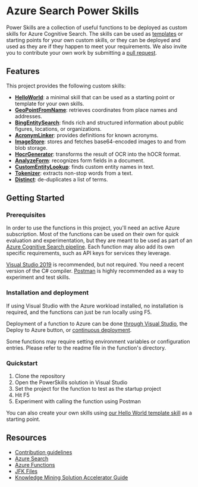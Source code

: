 # Azure Search Power Skills

Power Skills are a collection of useful functions to be deployed as custom skills for Azure Cognitive Search. The skills can be used as [templates](Template/HelloWorld/README.md) or starting points for your own custom skills, or they can be deployed and used as they are if they happen to meet your requirements. We also invite you to contribute your own work by submitting a [pull request](https://github.com/Azure-Samples/azure-search-power-skills/compare).

## Features

This project provides the following custom skills:

* [**HelloWorld**](Template/HelloWorld/README.md): a minimal skill that can be used as a starting point or template for your own skills.
* [**GeoPointFromName**](Geo/GeoPointFromName/README.md): retrieves coordinates from place names and addresses.
* [**BingEntitySearch**](Text/BingEntitySearch/README.md): finds rich and structured information about public figures, locations, or organizations.
* [**AcronymLinker**](Text/AcronymLinker/README.md): provides definitions for known acronyms.
* [**ImageStore**](Vision/ImageStore/README.md): stores and fetches base64-encoded images to and from blob storage.
* [**HocrGenerator**](Vision/HocrGenerator/README.md): transforms the result of OCR into the hOCR format.
* [**AnalyzeForm**](Vision/AnalyzeForm/README.md): recognizes form fields in a document.
* [**CustomEntityLookup**](/Text/CustomEntitySearch): finds custom entity names in text.
* [**Tokenizer**](Text/Tokenizer/README.md): extracts non-stop words from a text.
* [**Distinct**](Text/Distinct/README.md): de-duplicates a list of terms.

## Getting Started

### Prerequisites

In order to use the functions in this project, you'll need an active Azure subscription. Most of the functions can be used on their own for quick evaluation and experimentation, but they are meant to be used as part of an [Azure Cognitive Search pipeline](https://docs.microsoft.com/azure/search/cognitive-search-quickstart-blob).
Each function may also add its own specific requirements, such as API keys for services they leverage.

[Visual Studio 2019](https://visualstudio.microsoft.com/) is recommended, but not required. You need a recent version of the C# compiler. [Postman](https://www.getpostman.com/) is highly recommended as a way to experiment and test skills.

### Installation and deployment

If using Visual Studio with the Azure workload installed, no installation is required, and the functions can just be run locally using F5.

Deployment of a function to Azure can be done [through Visual Studio](https://docs.microsoft.com/azure/azure-functions/deployment-zip-push), the Deploy to Azure button, or [continuous deployment](https://docs.microsoft.com/azure/azure-functions/functions-continuous-deployment).

Some functions may require setting environment variables or configuration entries. Please refer to the readme file in the function's directory.

### Quickstart

1. Clone the repository
2. Open the PowerSkills solution in Visual Studio
3. Set the project for the function to test as the startup project
4. Hit F5
5. Experiment with calling the function using Postman

You can also create your own skills using [our Hello World template skill](Template/HelloWorld/README.md) as a starting point.

## Resources

- [Contribution guidelines](CONTRIBUTING.md)
- [Azure Search](https://azure.microsoft.com/services/search/)
- [Azure Functions](https://azure.microsoft.com/services/functions/)
- [JFK Files](https://github.com/microsoft/AzureSearch_JFK_Files)
- [Knowledge Mining Solution Accelerator Guide](https://github.com/Azure-Samples/azure-search-knowledge-mining)
